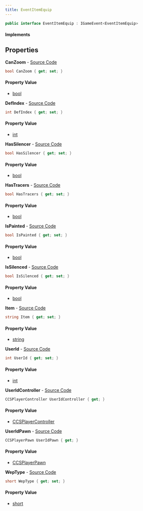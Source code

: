 ```yaml
---
title: EventItemEquip
---
```


```csharp
public interface EventItemEquip : IGameEvent<EventItemEquip>
```

#### Implements

## Properties

**CanZoom** - [Source Code](https://github.com/swiftly-solution/swiftlys2/blob/master/managed/src/SwiftlyS2.Generated/GameEvents/Interfaces/EventItemEquip.cs#L50)

```csharp
bool CanZoom { get; set; }
```

#### Property Value

- [bool](https://learn.microsoft.com/dotnet/api/system.boolean)

**DefIndex** - [Source Code](https://github.com/swiftly-solution/swiftlys2/blob/master/managed/src/SwiftlyS2.Generated/GameEvents/Interfaces/EventItemEquip.cs#L45)

```csharp
int DefIndex { get; set; }
```

#### Property Value

- [int](https://learn.microsoft.com/dotnet/api/system.int32)

**HasSilencer** - [Source Code](https://github.com/swiftly-solution/swiftlys2/blob/master/managed/src/SwiftlyS2.Generated/GameEvents/Interfaces/EventItemEquip.cs#L55)

```csharp
bool HasSilencer { get; set; }
```

#### Property Value

- [bool](https://learn.microsoft.com/dotnet/api/system.boolean)

**HasTracers** - [Source Code](https://github.com/swiftly-solution/swiftlys2/blob/master/managed/src/SwiftlyS2.Generated/GameEvents/Interfaces/EventItemEquip.cs#L65)

```csharp
bool HasTracers { get; set; }
```

#### Property Value

- [bool](https://learn.microsoft.com/dotnet/api/system.boolean)

**IsPainted** - [Source Code](https://github.com/swiftly-solution/swiftlys2/blob/master/managed/src/SwiftlyS2.Generated/GameEvents/Interfaces/EventItemEquip.cs#L75)

```csharp
bool IsPainted { get; set; }
```

#### Property Value

- [bool](https://learn.microsoft.com/dotnet/api/system.boolean)

**IsSilenced** - [Source Code](https://github.com/swiftly-solution/swiftlys2/blob/master/managed/src/SwiftlyS2.Generated/GameEvents/Interfaces/EventItemEquip.cs#L60)

```csharp
bool IsSilenced { get; set; }
```

#### Property Value

- [bool](https://learn.microsoft.com/dotnet/api/system.boolean)

**Item** - [Source Code](https://github.com/swiftly-solution/swiftlys2/blob/master/managed/src/SwiftlyS2.Generated/GameEvents/Interfaces/EventItemEquip.cs#L40)

```csharp
string Item { get; set; }
```

#### Property Value

- [string](https://learn.microsoft.com/dotnet/api/system.string)

**UserId** - [Source Code](https://github.com/swiftly-solution/swiftlys2/blob/master/managed/src/SwiftlyS2.Generated/GameEvents/Interfaces/EventItemEquip.cs#L33)

```csharp
int UserId { get; set; }
```

#### Property Value

- [int](https://learn.microsoft.com/dotnet/api/system.int32)

**UserIdController** - [Source Code](https://github.com/swiftly-solution/swiftlys2/blob/master/managed/src/SwiftlyS2.Generated/GameEvents/Interfaces/EventItemEquip.cs#L21)

```csharp
CCSPlayerController UserIdController { get; }
```

#### Property Value

- [CCSPlayerController](/docs/api/shared/schemadefinitions/ccsplayercontroller)

**UserIdPawn** - [Source Code](https://github.com/swiftly-solution/swiftlys2/blob/master/managed/src/SwiftlyS2.Generated/GameEvents/Interfaces/EventItemEquip.cs#L27)

```csharp
CCSPlayerPawn UserIdPawn { get; }
```

#### Property Value

- [CCSPlayerPawn](/docs/api/shared/schemadefinitions/ccsplayerpawn)

**WepType** - [Source Code](https://github.com/swiftly-solution/swiftlys2/blob/master/managed/src/SwiftlyS2.Generated/GameEvents/Interfaces/EventItemEquip.cs#L70)

```csharp
short WepType { get; set; }
```

#### Property Value

- [short](https://learn.microsoft.com/dotnet/api/system.int16)

